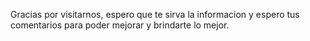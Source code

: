 Gracias por visitarnos, espero que te sirva la informacion y espero tus comentarios para poder mejorar y brindarte lo mejor.
